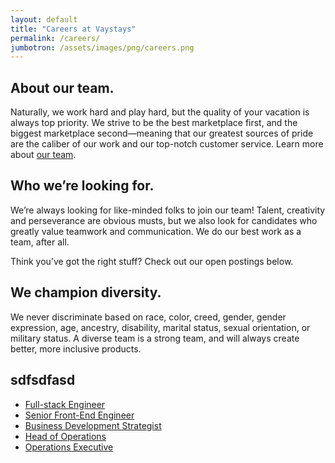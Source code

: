 ```yaml
---
layout: default
title: "Careers at Vaystays"
permalink: /careers/
jumbotron: /assets/images/png/careers.png
---
```


## About our team.

Naturally, we work hard and play hard, but the quality of your vacation is always top priority. We strive to be the best marketplace first, and the biggest marketplace second—meaning that our greatest sources of pride are the caliber of our work and our top-notch customer service. Learn more about [our team](https://about.vaystays.com/team).

## Who we’re looking for.

We’re always looking for like-minded folks to join our team! Talent, creativity and perseverance are obvious musts, but we also look for candidates who greatly value teamwork and communication. We do our best work as a team, after all.

Think you’ve got the right stuff? Check out our open postings below.

## We champion diversity.

We never discriminate based on race, color, creed, gender, gender expression, age, ancestry, disability, marital status, sexual orientation, or military status. A diverse team is a strong team, and will always create better, more inclusive products.

## sdfsdfasd

<ul>
  <li>
    <a href="/careers/full-stack-engineer">Full-stack Engineer</a>
  </li>
  <li>
    <a href="/careers/senior-front-end-engineer">Senior Front-End Engineer</a>
  </li>
  <li>
    <a href="/careers/business-development-specialist">Business Development Strategist</a>
  </li>
  <li>
    <a href="/careers/head-of-operations">Head of Operations</a>
  </li>
  <li>
    <a href="/careers/operations-executive">Operations Executive</a>
  </li>
</ul>
